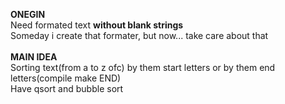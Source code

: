 **ONEGIN**\
Need formated text **without blank strings**\
Someday i create that formater, but now... take care about that\
\
**MAIN IDEA**\
Sorting text(from a to z ofc) by them start letters or by them end letters(compile make END)\
Have qsort and bubble sort
